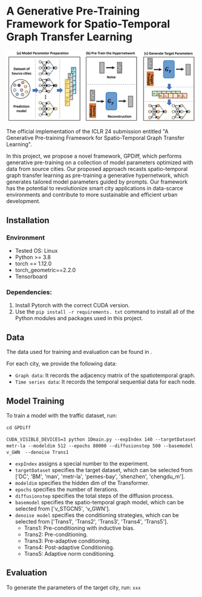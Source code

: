 # A Generative Pre-Training Framework for Spatio-Temporal Graph Transfer Learning
![model framework](assets/framework.png "Model Architecture")

The official implementation of the ICLR 24 submission entitled "A Generative Pre-training Framework for Spatio-Temporal Graph Transfer Learning". 

In this project, we propose a novel framework, GPDiff, which performs generative pre-training on a collection of model parameters optimized with data from source cities. Our proposed approach recasts spatio-temporal graph transfer learning as pre-training a generative hypernetwork, which generates tailored model parameters guided by prompts. 
Our framework has the potential to revolutionize smart city applications in data-scarce environments and contribute to more sustainable and efficient urban development.

## Installation
### Environment
- Tested OS: Linux
- Python >= 3.8
- torch == 1.12.0
- torch_geometric==2.2.0
- Tensorboard

### Dependencies:
1. Install Pytorch with the correct CUDA version.
2. Use the ``pip install -r requirements. txt`` command to install all of the Python modules and packages used in this project.

<!--
## Requirements
- accelerate==0.23.0
- einops==0.7.0
- ema_pytorch==0.2.3
- matplotlib==3.5.3
- numpy==1.23.2
- PyYAML==6.0.1
- PyYAML==6.0.1
- scikit_learn==1.1.2
- scipy==1.9.1
- torch==1.12.0+cu113
- torch_geometric==2.2.0
- torchsummary==1.5.1
- tqdm==4.64.0
- xlrd==2.0.1
- xlwt==1.3.0
-->

## Data
The data used for training and evaluation can be found in .

For each city, we provide the following data:
- ``Graph data``: It records the adjacency matrix of the spatiotemporal graph. 
- ``Time series data``: It records the temporal sequential data for each node. 

## Model Training

To train a model with the traffic dataset, run:

``cd GPDiff``

``CUDA_VISIBLE_DEVICES=3 python 1Dmain.py --expIndex 140 --targetDataset metr-la --modeldim 512 --epochs 80000 --diffusionstep 500 --basemodel v_GWN  --denoise Trans1``

- ``expIndex`` assigns a special number to the experiment.
- ``targetDataset`` specifies the target dataset, which can be selected from ['DC', 'BM', 'man', 'metr-la', 'pemes-bay', 'shenzhen', 'chengdu_m'].
- ``modeldim`` specifies the hidden dim of the Transformer.
- ``epochs`` specifies the number of iterations.
- ``diffusionstep`` specifies the total steps of the diffusion process.
- ``basemodel`` specifies the spatio-temporal graph model, which can be selected from ['v_STGCN5', 'v_GWN'].
- ``denoise model`` specifies the conditioning strategies, which can be selected from ['Trans1', 'Trans2', 'Trans3', 'Trans4', 'Trans5'].
  - Trans1: Pre-conditioning with inductive bias.
  - Trans2: Pre-conditioning.
  - Trans3: Pre-adaptive conditioning.
  - Trans4: Post-adaptive Conditioning.
  - Trans5: Adaptive norm conditioning.


## Evaluation
To generate the parameters of the target city, run:
``xxx``

<!--
## Model training & Evaluating
- We integrate the zeroshot evaluation module into the diffusion.
- Args Optional parameters：
  - expIndex：Assign a special number to the experiment.
  - targetDataset: The target dataset, can be selected from ['DC', 'BM', 'man', 'metr-la', 'pemes-bay', 'shenzhen', 'chengdu_m'].
  - modeldim: Transformer hidden dim.
  - epochs: Number of batches in diffusion learning.
  - diffusionstep: Steps of diffusion.
  - basemodel: can select from ['v_STGCN5', 'v_GWN'].
  - denoise model: Several implementations of transformer, the main difference between them is the use of conditions. Can be selected from ['Trans1', 'Trans2', 'Trans3', 'Trans4', 'Trans5'].
    - Trans1: Ordinary transformer, the kg embedding is added to the parameter section associated with the space.
    - Trans2: Conditions are added to each layer of transformer.
    - Trans3: After the conditions are aggregated, they are added to each layer of transformer.
    - Trans4: Cross attention.
    - Trans5: Adaptive LayerNorm.
```bash
cd GPDiff
CUDA_VISIBLE_DEVICES=3 python 1Dmain.py --expIndex 140 --targetDataset metr-la --modeldim 512 --epochs 80000 --diffusionstep 500 --basemodel v_GWN  --denoise Trans1
-->
